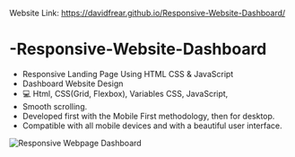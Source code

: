 Website Link: https://davidfrear.github.io/Responsive-Website-Dashboard/

# -Responsive-Website-Dashboard


- Responsive Landing Page Using HTML CSS &amp; JavaScript
- Dashboard Website Design
- 💻 Html, CSS(Grid, Flexbox), Variables CSS, JavaScript, 
- Smooth scrolling.
- Developed first with the Mobile First methodology, then for desktop.
- Compatible with all mobile devices and with a beautiful user interface.

![Responsive Webpage Dashboard](https://user-images.githubusercontent.com/100682160/179359080-6bd3ee9f-9ba9-4336-9e4e-6cdaabe4cb2b.png)
